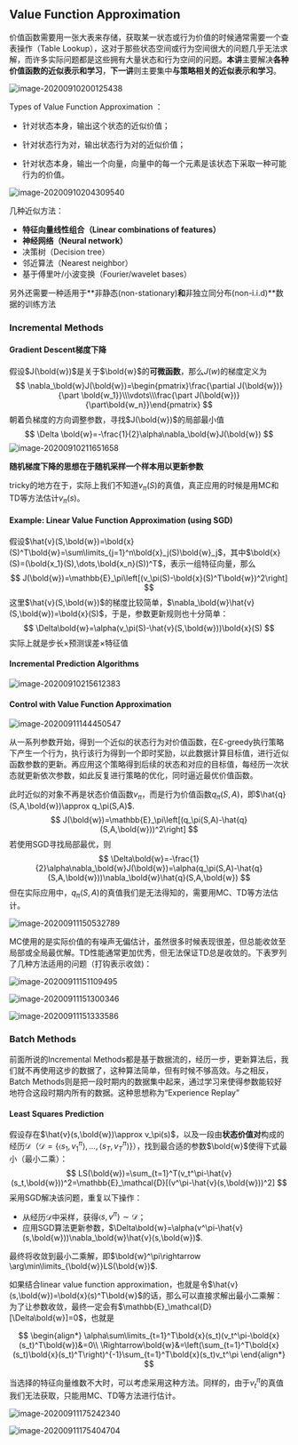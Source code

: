 ## Value Function Approximation  

价值函数需要用一张大表来存储，获取某一状态或行为价值的时候通常需要一个查表操作（Table Lookup），这对于那些状态空间或行为空间很大的问题几乎无法求解，而许多实际问题都是这些拥有大量状态和行为空间的问题。**本讲**主要解决**各种价值函数的近似表示和学习**，**下一讲**则主要集中**与策略相关的近似表示和学习**。

![image-20200910200125438](../assets/image-20200910200125438.png)



Types of Value Function Approximation ：

- 针对状态本身，输出这个状态的近似价值；

- 针对状态行为对，输出状态行为对的近似价值；

- 针对状态本身，输出一个向量，向量中的每一个元素是该状态下采取一种可能行为的价值。

![image-20200910204309540](../assets/image-20200910204309540.png)

几种近似方法：

- **特征向量线性组合（Linear combinations of features）**
- **神经网络（Neural network）**
- 决策树（Decision tree）
- 邻近算法（Nearest neighbor）
- 基于傅里叶/小波变换（Fourier/wavelet  bases）

另外还需要一种适用于**非静态(non-stationary)**和**非独立同分布(non-i.i.d)**数据的训练方法



### Incremental Methods

#### Gradient Descent梯度下降

假设$J(\bold{w})$是关于$\bold{w}$的**可微函数**，那么$J(w)$的梯度定义为
$$
\nabla_\bold{w}J(\bold{w})=\begin{pmatrix}\frac{\partial J(\bold{w})}{\part \bold{w_1}}\\\vdots\\\frac{\part J(\bold{w})}{\part\bold{w_n}}\end{pmatrix}
$$
朝着负梯度的方向调整参数，寻找$J(\bold{w})$的局部最小值
$$
\Delta \bold{w}=-\frac{1}{2}\alpha\nabla_\bold{w}J(\bold{w})
$$
![image-20200910211651658](../assets/image-20200910211651658.png)

**随机梯度下降的思想在于随机采样一个样本用以更新参数** 

tricky的地方在于，实际上我们不知道$v_\pi(S)$的真值，真正应用的时候是用MC和TD等方法估计$v_\pi(s)$。



#### Example: Linear Value Function Approximation (using SGD)

假设$\hat{v}(S,\bold{w})=\bold{x}(S)^T\bold{w}=\sum\limits_{j=1}^n\bold{x}_j(S)\bold{w}_j$，其中$\bold{x}(S)=(\bold{x_1}(S),\dots,\bold{x_n}(S))^T$，表示一组特征向量，那么
$$
J(\bold{w})=\mathbb{E}_\pi\left[(v_\pi(S)-\bold{x}(S)^T\bold{w})^2\right]
$$
这里$\hat{v}(S,\bold{w})$的梯度比较简单，$\nabla_\bold{w}\hat{v}(S,\bold{w})=\bold{x}(S)$，于是，参数更新规则也十分简单：
$$
\Delta\bold{w}=\alpha(v_\pi(S)-\hat{v}(S,\bold{w}))\bold{x}(S)
$$
实际上就是步长×预测误差×特征值



#### Incremental **Prediction** Algorithms

![image-20200910215612383](../assets/image-20200910215612383.png)

#### Control with Value Function Approximation

![image-20200911144450547](../assets/image-20200911144450547.png)

从一系列参数开始，得到一个近似的状态行为对价值函数，在Ɛ-greedy执行策略下产生一个行为，执行该行为得到一个即时奖励，以此数据计算目标值，进行近似函数参数的更新。再应用这个策略得到后续的状态和对应的目标值，每经历一次状态就更新依次参数，如此反复进行策略的优化，同时逼近最优价值函数。

此时近似的对象不再是状态价值函数$v_\pi$，而是行为价值函数$q_\pi(S,A)$，即$\hat{q}(S,A,\bold{w})\approx q_\pi(S,A)$.
$$
J(\bold{w})=\mathbb{E}_\pi\left[(q_\pi(S,A)-\hat{q}(S,A,\bold{w}))^2\right]
$$
若使用SGD寻找局部最优，则
$$
\Delta\bold{w}=-\frac{1}{2}\alpha\nabla_\bold{w}J(\bold{w})=\alpha(q_\pi(S,A)-\hat{q}(S,A,\bold{w}))\nabla_\bold{w}\hat{q}(S,A,\bold{w})
$$
但在实际应用中，$q_\pi(S,A)$的真值我们是无法得知的，需要用MC、TD等方法估计。

![image-20200911150532789](../assets/image-20200911150532789.png)

MC使用的是实际价值的有噪声无偏估计，虽然很多时候表现很差，但总能收敛至局部或全局最优解。TD性能通常更加优秀，但无法保证TD总是收敛的。下表罗列了几种方法适用的问题（打钩表示收敛)：

![image-20200911151109495](../assets/image-20200911151109495.png)

![image-20200911151300346](../assets/image-20200911151300346.png)

![image-20200911151333586](../assets/image-20200911151333586.png)



### Batch Methods

前面所说的Incremental Methods都是基于数据流的，经历一步，更新算法后，我们就不再使用这步的数据了，这种算法简单，但有时候不够高效。与之相反，Batch Methods则是把一段时期内的数据集中起来，通过学习来使得参数能较好地符合这段时期内所有的数据。这种思想称为“Experience Replay”

#### Least Squares Prediction

假设存在$\hat{v}(s,\bold{w})\approx v_\pi(s)$，以及一段由**状态价值对**构成的经历$\mathcal{D}$（$\mathcal{D}=\left\{\left<s_1,v_1^\pi\right>,\dots,\left<s_T,v_T^\pi\right>\right\}$），找到最合适的参数$\bold{w}$使得下式最小（最小二乘）：
$$
LS(\bold{w})=\sum_{t=1}^T(v_t^\pi-\hat{v}(s_t,\bold{w}))^2=\mathbb{E}_\mathcal{D}[(v^\pi-\hat{v}(s,\bold{w}))^2]
$$
采用SGD解决该问题，重复以下操作：

- 从经历$\mathcal{D}$中采样，获得$\left<s,v^\pi\right>\sim\mathcal{D}$；
- 应用SGD算法更新参数，$\Delta\bold{w}=\alpha(v^\pi-\hat{v}(s,\bold{w}))\nabla_\bold{w}\hat{v}(s,\bold{w})$.

最终将收敛到最小二乘解，即$\bold{w}^\pi\rightarrow \arg\min\limits_{\bold{w}}LS(\bold{w})$.

如果结合linear value function approximation，也就是令$\hat{v}(s,\bold{w})=\bold{x}(s)^T\bold{w}$的话，那么可以直接求解出最小二乘解：为了让参数收敛，最终一定会有$\mathbb{E}_\mathcal{D}[\Delta\bold{w}]=0$，也就是

$$
\begin{align*}
\alpha\sum\limits_{t=1}^T\bold{x}(s_t)(v_t^\pi-\bold{x}(s_t)^T\bold{w})&=0\\
\Rightarrow\bold{w}&=\left(\sum_{t=1}^T\bold{x}(s_t)\bold{x}(s_t)^T\right)^{-1}\sum_{t=1}^T\bold{x}(s_t)v_t^\pi
\end{align*}
$$

当选择的特征向量维数不大时，可以考虑采用这种方法。同样的，由于$v_t^\pi$的真值我们无法获取，只能用MC、TD等方法进行估计。

![image-20200911175242340](../assets/image-20200911175242340.png)



![image-20200911175404704](../assets/image-20200911175404704.png)









